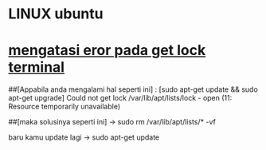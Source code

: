 # LINUX ubuntu 
# [mengatasi eror pada get lock terminal](https://github.com/faishall/erorr-get-lock)

##[Appabila anda mengalami hal seperti ini] :
[sudo apt-get update && sudo apt-get upgrade]
 Could not get lock /var/lib/apt/lists/lock - open (11: Resource temporarily unavailable)
 
 ##[maka solusinya seperti ini]
 -> sudo rm /var/lib/apt/lists/* -vf 
 
 baru kamu update lagi
-> sudo apt-get update
